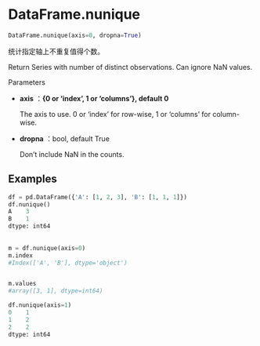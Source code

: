 # DataFrame.nunique

```python
DataFrame.nunique(axis=0, dropna=True)
```

统计指定轴上不重复值得个数。

Return Series with number of distinct observations. Can ignore NaN values.

Parameters

- **axis** ：**{0 or ‘index’, 1 or ‘columns’}, default 0**

  The axis to use. 0 or ‘index’ for row-wise, 1 or ‘columns’ for column-wise.

- **dropna** ：bool, default True

  Don’t include NaN in the counts.

## Examples

```python
df = pd.DataFrame({'A': [1, 2, 3], 'B': [1, 1, 1]})
df.nunique()
A    3
B    1
dtype: int64
    
    
m = df.nunique(axis=0)
m.index
#Index(['A', 'B'], dtype='object')


m.values
#array([3, 1], dtype=int64)

df.nunique(axis=1)
0    1
1    2
2    2
dtype: int64
```